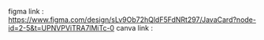 figma link : https://www.figma.com/design/sLv9Ob72hQldF5FdNRt297/JavaCard?node-id=2-5&t=UPNVPViTRA7lMiTc-0
canva link : 
